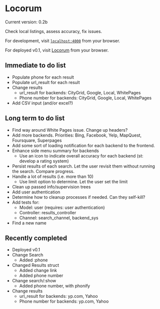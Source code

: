 # Locorum

Current version: 0.2b

Check local listings, assess accuracy, fix issues.

For development, visit [`localhost:4000`](http://localhost:4000) from your browser.

For deployed v0.1, visit [Locorum](https://boiling-beach-47326.herokuapp.com/) from your browser.

## Immediate to do list
- Populate phone for each result
- Populate url_result for each result
- Change results
  - url_result for backends: CityGrid, Google, Local, WhitePages
  - Phone number for backends: CityGrid, Google, Local, WhitePages
- Add CSV input (and/or excel?)

## Long term to do list

- Find way around White Pages issue. Change up headers?
- Add more backends. Priorities: Bing, Facebook, Yelp, MapQuest, Foursquare, Superpages
- Add some sort of loading notification for each backend to the frontend.
- Enhance side menu summary for backends
  - Use an icon to indicate overall accuracy for each backend (st: develop a rating system)
- Persist results of each search. Let the user revisit them without running the search. Compare progress.
- Handle a lot of results (i.e. more than 10)
  - Use limit option to determine. Let the user set the limit
- Clean up passed info/supervision trees
- Add user authentication
- Determine how to cleanup processes if needed. Can they self-kill?
- Add tests for:
  - Model: user (requires: user authentication)
  - Controller: results_controller
  - Channel: search_channel, backend_sys
- Find a new name

## Recently completed
- Deployed v0.1
- Change Search
  - Added :phone
- Changed Results struct
  - Added change link
  - Added phone number
- Change search/:show
  - Added phone number, with phonify
- Change results
  - url_result for backends: yp.com, Yahoo
  - Phone number for backends: yp.com, Yahoo
